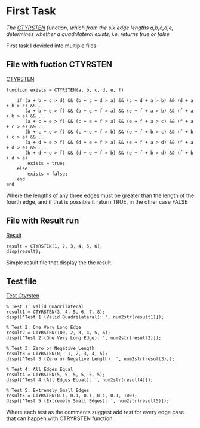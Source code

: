 # First Task  
*The [CTYRSTEN](https://github.com/Yggdrasill501/octave_matlab_tasks/blob/main/Task_1/CTYRSTEN.m) function, which from the six edge lengths a,b,c,d,e, determines whether a quadrilateral exists, i.e. returns true or false*

First task I devided into multiple files

## File with fuction CTYRSTEN 
[CTYRSTEN](https://github.com/Yggdrasill501/matlab_math_tasks/blob/main/Task_1/CTYRSTEN.m)
```
function exists = CTYRSTEN(a, b, c, d, e, f)

    if (a + b + c > d) && (b + c + d > a) && (c + d + a > b) && (d + a + b > c) && ...
       (a + b + e > f) && (b + e + f > a) && (e + f + a > b) && (f + a + b > e) && ...
       (a + c + e > f) && (c + e + f > a) && (e + f + a > c) && (f + a + c > e) && ...
       (b + c + e > f) && (c + e + f > b) && (e + f + b > c) && (f + b + c > e) && ...
       (a + d + e > f) && (d + e + f > a) && (e + f + a > d) && (f + a + d > e) && ...
       (b + d + e > f) && (d + e + f > b) && (e + f + b > d) && (f + b + d > e)
        exists = true;
    else
        exists = false;
    end
end
```

Where the lengths of any three edges must be greater than the length of the fourth edge, and if that is possible it return TRUE, in the other case FALSE

## File with Result run 
[Result](https://github.com/Yggdrasill501/matlab_math_tasks/blob/main/Task_1/result.m)

```
result = CTYRSTEN(1, 2, 3, 4, 5, 6);
disp(result);
```

Simple result file that display the the result.

## Test file
[Test Ctyrsten](https://github.com/Yggdrasill501/matlab_math_tasks/blob/main/Task_1/test_ctyrsten.m)

```
% Test 1: Valid Quadrilateral
result1 = CTYRSTEN(3, 4, 5, 6, 7, 8);
disp(['Test 1 (Valid Quadrilateral): ', num2str(result1)]);

% Test 2: One Very Long Edge
result2 = CTYRSTEN(100, 2, 3, 4, 5, 6);
disp(['Test 2 (One Very Long Edge): ', num2str(result2)]);

% Test 3: Zero or Negative Length
result3 = CTYRSTEN(0, -1, 2, 3, 4, 5);
disp(['Test 3 (Zero or Negative Length): ', num2str(result3)]);

% Test 4: All Edges Equal
result4 = CTYRSTEN(5, 5, 5, 5, 5, 5);
disp(['Test 4 (All Edges Equal): ', num2str(result4)]);

% Test 5: Extremely Small Edges
result5 = CTYRSTEN(0.1, 0.1, 0.1, 0.1, 0.1, 100);
disp(['Test 5 (Extremely Small Edges): ', num2str(result5)]);
```

Where each test as the comments suggest add test for every edge case that can happen with CTRYRSTEN function.
